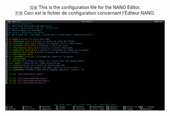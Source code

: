 <p align="center">
🇬🇧 This is the configuration file for the NANO Editor. <br>
🇫🇷 Ceci est le fichier de configuration concernant l'Éditeur NANO.
</p>
<img src="./screenshots/screenshot_nano.png">

